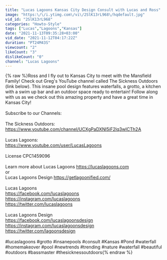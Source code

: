 ```yaml
---
title: "Lucas Lagoons Kansas City Design Consult with Lucas and Ross"
image: "https:\/\/i.ytimg.com\/vi\/2SlK13rL968\/hqdefault.jpg"
vid_id: "2SlK13rL968"
categories: "Howto-Style"
tags: ["Lucas","Lagoons","Kansas"]
date: "2021-11-13T09:35:28+03:00"
vid_date: "2021-11-12T04:17:22Z"
duration: "PT24M43S"
viewcount: "2"
likeCount: "3"
dislikeCount: "0"
channel: "Lucas Lagoons"
---
```

{% raw %}Ross and I fly out to Kansas City to meet with the Mansfield Family!  Check out Greg's YouTube channel called The Sickness Outdoors (link below).  This insane pool design features waterfalls, a grotto, a kitchen with a swim up bar and an outdoor space ready to entertain!  Follow along with us as we check out this amazing property and have a great time in Kansas City!<br /><br />Subscribe to our Channels:<br /><br />The Sickness Outdoors: <br /><a rel="nofollow" target="blank" href="https://www.youtube.com/channel/UCXgPaDXNl5iF2lq3wICTh2A">https://www.youtube.com/channel/UCXgPaDXNl5iF2lq3wICTh2A</a><br /><br />Lucas Lagoons:  <br /><a rel="nofollow" target="blank" href="https://www.youtube.com/user/LucasLagoons">https://www.youtube.com/user/LucasLagoons</a> <br /><br />License CPC1459096<br /><br />Learn more about Lucas Lagoons <a rel="nofollow" target="blank" href="https://lucaslagoons.com​​">https://lucaslagoons.com​​</a><br />or <br />Lucas Lagoons Design <a rel="nofollow" target="blank" href="https://getlagoonified.com/​​">https://getlagoonified.com/​​</a><br /><br />Lucas Lagoons<br /><a rel="nofollow" target="blank" href="https://facebook.com/lucaslagoons">https://facebook.com/lucaslagoons</a><br /><a rel="nofollow" target="blank" href="https://instagram.com/lucaslagoons">https://instagram.com/lucaslagoons</a><br /><a rel="nofollow" target="blank" href="https://twitter.com/lucaslagoons">https://twitter.com/lucaslagoons</a><br /><br />Lucas Lagoons Design<br /><a rel="nofollow" target="blank" href="https://facebook.com/lucaslagoonsdesign">https://facebook.com/lucaslagoonsdesign</a><br /><a rel="nofollow" target="blank" href="https://instagram.com/lucaslagoonsdesign">https://instagram.com/lucaslagoonsdesign</a><br /><a rel="nofollow" target="blank" href="https://twitter.com/lagoonsdesign">https://twitter.com/lagoonsdesign</a><br /><br />#lucaslagoons #grotto #insanepools #consult #Kansas #Pond #waterfall #homemakeover #pool #newtrends #trending #nature #waterfall #beautiful #outdoors #bassmaster #thesicknessoutdoors{% endraw %}
